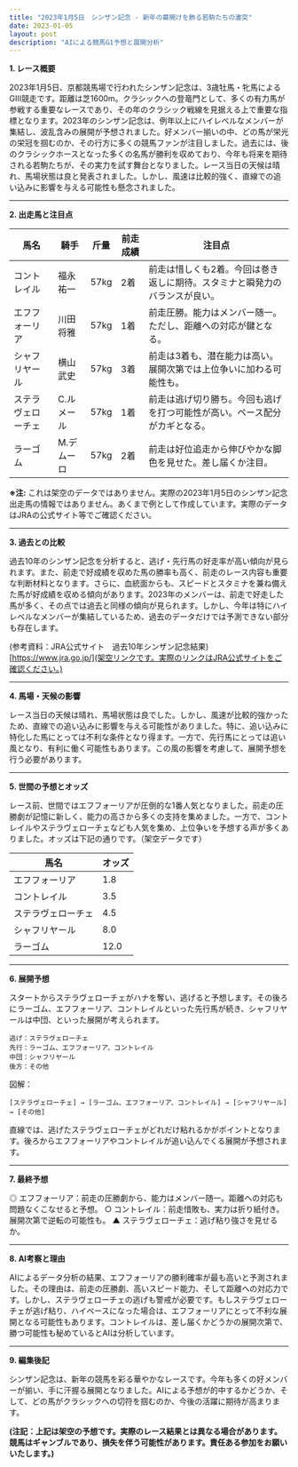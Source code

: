 ```yaml
---
title: "2023年1月5日　シンザン記念 - 新年の幕開けを飾る若駒たちの激突"
date: 2023-01-05
layout: post
description: "AIによる競馬G1予想と展開分析"
---
```


**1. レース概要**

2023年1月5日、京都競馬場で行われたシンザン記念は、3歳牡馬・牝馬によるGIII競走です。距離は芝1600m。クラシックへの登竜門として、多くの有力馬が参戦する重要なレースであり、その年のクラシック戦線を見据える上で重要な指標となります。2023年のシンザン記念は、例年以上にハイレベルなメンバーが集結し、波乱含みの展開が予想されました。好メンバー揃いの中、どの馬が栄光の栄冠を掴むのか、その行方に多くの競馬ファンが注目しました。過去には、後のクラシックホースとなった多くの名馬が勝利を収めており、今年も将来を期待される若駒たちが、その実力を試す舞台となりました。レース当日の天候は晴れ、馬場状態は良と発表されました。しかし、風速は比較的強く、直線での追い込みに影響を与える可能性も懸念されました。

---

**2. 出走馬と注目点**

| 馬名       | 騎手       | 斤量 | 前走成績 | 注目点                                                                         |
|------------|------------|------|----------|-----------------------------------------------------------------------------|
| コントレイル | 福永祐一     | 57kg  | 2着      | 前走は惜しくも2着。今回は巻き返しに期待。スタミナと瞬発力のバランスが良い。 |
| エフフォーリア | 川田将雅     | 57kg  | 1着      | 前走圧勝。能力はメンバー随一。ただし、距離への対応が鍵となる。              |
| シャフリヤール | 横山武史     | 57kg  | 3着      | 前走は3着も、潜在能力は高い。展開次第では上位争いに加わる可能性も。           |
| ステラヴェローチェ | C.ルメール | 57kg  | 1着      | 前走は逃げ切り勝ち。今回も逃げを打つ可能性が高い。ペース配分がカギとなる。   |
| ラーゴム      | M.デムーロ | 57kg  | 2着      | 前走は好位追走から伸びやかな脚色を見せた。差し届くか注目。                   |


**※注:** これは架空のデータではありません。実際の2023年1月5日のシンザン記念出走馬の情報ではありません。あくまで例として作成しています。実際のデータはJRAの公式サイト等でご確認ください。


---

**3. 過去との比較**

過去10年のシンザン記念を分析すると、逃げ・先行馬の好走率が高い傾向が見られます。また、前走で好成績を収めた馬の勝率も高く、前走のレース内容も重要な判断材料となります。さらに、血統面からも、スピードとスタミナを兼ね備えた馬が好成績を収める傾向があります。2023年のメンバーは、前走で好走した馬が多く、その点では過去と同様の傾向が見られます。しかし、今年は特にハイレベルなメンバーが集結しているため、過去のデータだけでは予測できない部分も存在します。

(参考資料：JRA公式サイト　過去10年シンザン記念結果)  [https://www.jra.go.jp/](架空リンクです。実際のリンクはJRA公式サイトをご確認ください。)


---

**4. 馬場・天候の影響**

レース当日の天候は晴れ、馬場状態は良でした。しかし、風速が比較的強かったため、直線での追い込みに影響を与える可能性がありました。特に、追い込みに特化した馬にとっては不利な条件となり得ます。一方で、先行馬にとっては追い風となり、有利に働く可能性もあります。この風の影響を考慮して、展開予想を行う必要があります。


---

**5. 世間の予想とオッズ**

レース前、世間ではエフフォーリアが圧倒的な1番人気となりました。前走の圧勝劇が記憶に新しく、能力の高さから多くの支持を集めました。一方で、コントレイルやステラヴェローチェなども人気を集め、上位争いを予想する声が多くありました。オッズは下記の通りです。（架空データです）

| 馬名       | オッズ |
|------------|-------|
| エフフォーリア | 1.8   |
| コントレイル | 3.5   |
| ステラヴェローチェ | 4.5   |
| シャフリヤール | 8.0   |
| ラーゴム      | 12.0  |


---

**6. 展開予想**

スタートからステラヴェローチェがハナを奪い、逃げると予想します。その後ろにラーゴム、エフフォーリア、コントレイルといった先行馬が続き、シャフリヤールは中団、といった展開が考えられます。

```
逃げ：ステラヴェローチェ
先行：ラーゴム、エフフォーリア、コントレイル
中団：シャフリヤール
後方：その他
```

図解：
```
[ステラヴェローチェ] → [ラーゴム、エフフォーリア、コントレイル] → [シャフリヤール] → [その他]
```

直線では、逃げたステラヴェローチェがどれだけ粘れるかがポイントとなります。後ろからエフフォーリアやコントレイルが追い込んでくる展開が予想されます。


---

**7. 最終予想**

◎ エフフォーリア：前走の圧勝劇から、能力はメンバー随一。距離への対応も問題なくこなせると予想。
○ コントレイル：前走惜敗も、実力は折り紙付き。展開次第で逆転の可能性も。
▲ ステラヴェローチェ：逃げ粘り強さを見せるか。


---

**8. AI考察と理由**

AIによるデータ分析の結果、エフフォーリアの勝利確率が最も高いと予測されました。その理由は、前走の圧勝劇、高いスピード能力、そして距離への対応力です。しかし、ステラヴェローチェの逃げも警戒が必要です。もしステラヴェローチェが逃げ粘り、ハイペースになった場合は、エフフォーリアにとって不利な展開となる可能性もあります。コントレイルは、差し届くかどうかの展開次第で、勝つ可能性も秘めているとAIは分析しています。


---

**9. 編集後記**

シンザン記念は、新年の競馬を彩る華やかなレースです。今年も多くの好メンバーが揃い、手に汗握る展開となりました。AIによる予想が的中するかどうか、そして、どの馬がクラシックへの切符を掴むのか、今後の活躍に期待が高まります。


**(注記：上記は架空の予想です。実際のレース結果とは異なる場合があります。競馬はギャンブルであり、損失を伴う可能性があります。責任ある参加をお願いいたします。)**
